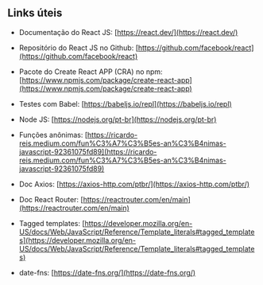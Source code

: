 ## Links úteis

- Documentação do React JS: [https://react.dev/](https://react.dev/)

- Repositório do React JS no Github: [https://github.com/facebook/react](https://github.com/facebook/react)

- Pacote do Create React APP (CRA) no npm: [https://www.npmjs.com/package/create-react-app](https://www.npmjs.com/package/create-react-app)

- Testes com Babel: [https://babeljs.io/repl](https://babeljs.io/repl)

- Node JS: [https://nodejs.org/pt-br](https://nodejs.org/pt-br)

- Funções anônimas: [https://ricardo-reis.medium.com/fun%C3%A7%C3%B5es-an%C3%B4nimas-javascript-92361075fd89](https://ricardo-reis.medium.com/fun%C3%A7%C3%B5es-an%C3%B4nimas-javascript-92361075fd89)

- Doc Axios: [https://axios-http.com/ptbr/](https://axios-http.com/ptbr/)

- Doc React Router: [https://reactrouter.com/en/main](https://reactrouter.com/en/main)

- Tagged templates: [https://developer.mozilla.org/en-US/docs/Web/JavaScript/Reference/Template_literals#tagged_templates](https://developer.mozilla.org/en-US/docs/Web/JavaScript/Reference/Template_literals#tagged_templates)

- date-fns: [https://date-fns.org/](https://date-fns.org/)
